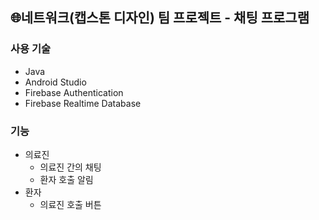 ## 🌐네트워크(캡스톤 디자인) 팀 프로젝트 - 채팅 프로그램

### 사용 기술
- Java
- Android Studio
- Firebase Authentication
- Firebase Realtime Database

### 기능
- 의료진
  - 의료진 간의 채팅
  - 환자 호출 알림
- 환자
  - 의료진 호출 버튼
